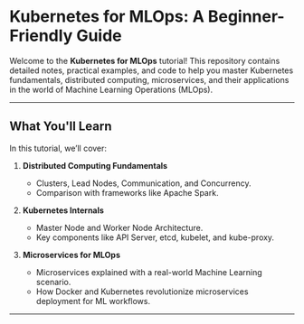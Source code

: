 # **Kubernetes for MLOps: A Beginner-Friendly Guide**  

Welcome to the **Kubernetes for MLOps** tutorial! This repository contains detailed notes, practical examples, and code to help you master Kubernetes fundamentals, distributed computing, microservices, and their applications in the world of Machine Learning Operations (MLOps).  

---

## **What You'll Learn**  

In this tutorial, we’ll cover:  
1. **Distributed Computing Fundamentals**  
   - Clusters, Lead Nodes, Communication, and Concurrency.  
   - Comparison with frameworks like Apache Spark.  

2. **Kubernetes Internals**  
   - Master Node and Worker Node Architecture.  
   - Key components like API Server, etcd, kubelet, and kube-proxy.  

3. **Microservices for MLOps**  
   - Microservices explained with a real-world Machine Learning scenario.  
   - How Docker and Kubernetes revolutionize microservices deployment for ML workflows.   

---
